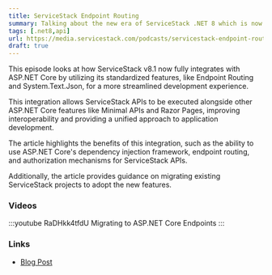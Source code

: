 ```yaml
---
title: ServiceStack Endpoint Routing
summary: Talking about the new era of ServiceStack .NET 8 which is now more integrated then ever with support for ASP.NET Core Endpoint Routing and IoC    
tags: [.net8,api]
url: https://media.servicestack.com/podcasts/servicestack-endpoint-routing.mp3
draft: true
---
```


This episode looks at how ServiceStack v8.1 now fully integrates with ASP.NET Core by utilizing 
its standardized features, like Endpoint Routing and System.Text.Json, for a more streamlined 
development experience. 

This integration allows ServiceStack APIs to be executed alongside other ASP.NET Core features 
like Minimal APIs and Razor Pages, improving interoperability and providing a unified approach 
to application development. 

The article highlights the benefits of this integration, such as the ability to use ASP.NET Core's 
dependency injection framework, endpoint routing, and authorization mechanisms for ServiceStack APIs. 

Additionally, the article provides guidance on migrating existing ServiceStack projects to 
adopt the new features.

### Videos

:::youtube RaDHkk4tfdU
Migrating to ASP.NET Core Endpoints
:::

### Links

- [Blog Post](/posts/servicestack-endpoint-routing)